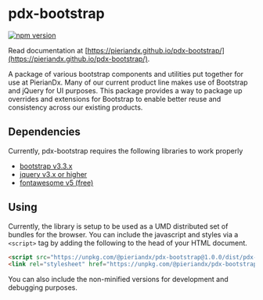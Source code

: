 # pdx-bootstrap

[![npm version](https://badge.fury.io/js/%40pieriandx%2Fpdx-bootstrap.svg)](https://badge.fury.io/js/%40pieriandx%2Fpdx-bootstrap)

Read documentation at [https://pieriandx.github.io/pdx-bootstrap/](https://pieriandx.github.io/pdx-bootstrap/).

A package of various bootstrap components and utilities put together for use
at PierianDx. Many of our current product line makes use of Bootstrap and jQuery
for UI purposes. This package provides a way to package up overrides and extensions
for Bootstrap to enable better reuse and consistency across our existing products.

## Dependencies

Currently, pdx-bootstrap requires the following libraries to work properly

- [bootstrap v3.3.x](https://getbootstrap.com/docs/3.3/getting-started/)
- [jquery v3.x or higher](https://jquery.com/download/)
- [fontawesome v5 (free)](https://fontawesome.com/how-to-use/on-the-web/setup/getting-started?using=web-fonts-with-css)

## Using

Currently, the library is setup to be used as a UMD distributed set of bundles for
the browser. You can include the javascript and styles via a `<script>` tag by
adding the following to the head of your HTML document.

```html
<script src="https://unpkg.com/@pieriandx/pdx-bootstrap@1.0.0/dist/pdx-bootstrap.min.js" />
<link rel="stylesheet" href="https://unpkg.com/@pieriandx/pdx-bootstrap@1.0.0/dist/pdx-bootstrap.min.css" />
```

You can also include the non-minified versions for development and debugging purposes.
